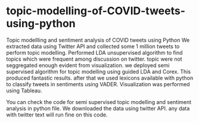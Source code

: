 # topic-modelling-of-COVID-tweets-using-python
Topic modellling and sentiment analysis of COVID tweets using Python
We extracted data using Twitter API and collected some 1 million tweets to perform topic modelling. 
Performed LDA unsupervised algorithm to find topics which were frequent among discussion on twitter. topic were not seggregated enough evident from visualization. we deployed semi supervised algorithm for topic modelling using guided LDA and Corex. 
This produced fantastic results. 
after that we used lexicons available with python to classify tweets in sentiments using VADER.
Visualization was performed using Tableau.



You can check the code for semi supervised topic modelling and sentiment analysis in python file.
We downloaded the data using twitter API. any data with twitter text will run fine on this code.

